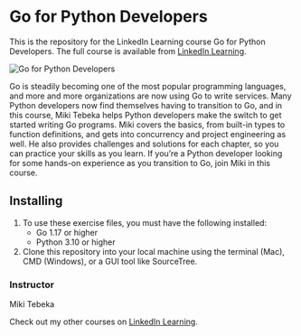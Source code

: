 # Go for Python Developers
This is the repository for the LinkedIn Learning course Go for Python Developers. The full course is available from [LinkedIn Learning][lil-course-url].

![Go for Python Developers][lil-thumbnail-url] 

Go is steadily becoming one of the most popular programming languages, and more and more organizations are now using Go to write services. Many Python developers now find themselves having to transition to Go, and in this course, Miki Tebeka helps Python developers make the switch to get started writing Go programs. Miki covers the basics, from built-in types to function definitions, and gets into concurrency and project engineering as well. He also provides challenges and solutions for each chapter, so you can practice your skills as you learn. If you’re a Python developer looking for some hands-on experience as you transition to Go, join Miki in this course.


## Installing
1. To use these exercise files, you must have the following installed:
    - Go 1.17 or higher
    - Python 3.10 or higher
2. Clone this repository into your local machine using the terminal (Mac), CMD (Windows), or a GUI tool like SourceTree.


### Instructor

Miki Tebeka 
                                                     

Check out my other courses on [LinkedIn Learning](https://www.linkedin.com/learning/instructors/miki-tebeka).

[lil-course-url]: https://www.linkedin.com/learning/go-for-python-developers?dApp=59033956
[lil-thumbnail-url]: https://media.licdn.com/dms/image/C560DAQGGT8oAX7ffbw/learning-public-crop_675_1200/0/1676494491692?e=2147483647&v=beta&t=1O8kGVcBZWiuQFrz5Euwn38gg5foa2KVmJ3FLK6d4Ig

